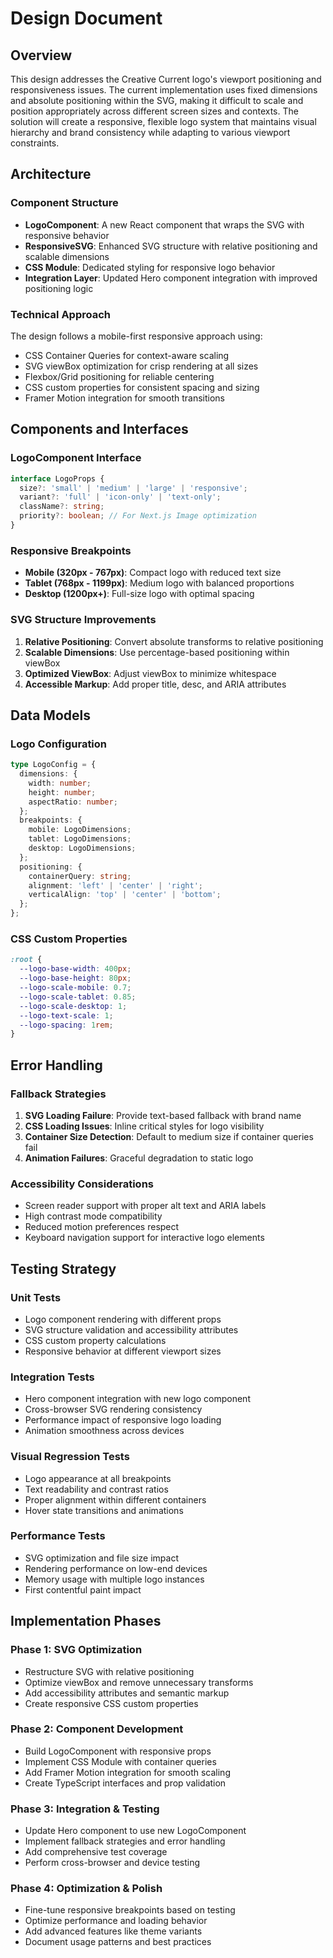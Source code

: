 # Design Document

## Overview

This design addresses the Creative Current logo's viewport positioning and responsiveness issues. The current implementation uses fixed dimensions and absolute positioning within the SVG, making it difficult to scale and position appropriately across different screen sizes and contexts. The solution will create a responsive, flexible logo system that maintains visual hierarchy and brand consistency while adapting to various viewport constraints.

## Architecture

### Component Structure
- **LogoComponent**: A new React component that wraps the SVG with responsive behavior
- **ResponsiveSVG**: Enhanced SVG structure with relative positioning and scalable dimensions
- **CSS Module**: Dedicated styling for responsive logo behavior
- **Integration Layer**: Updated Hero component integration with improved positioning logic

### Technical Approach
The design follows a mobile-first responsive approach using:
- CSS Container Queries for context-aware scaling
- SVG viewBox optimization for crisp rendering at all sizes
- Flexbox/Grid positioning for reliable centering
- CSS custom properties for consistent spacing and sizing
- Framer Motion integration for smooth transitions

## Components and Interfaces

### LogoComponent Interface
```typescript
interface LogoProps {
  size?: 'small' | 'medium' | 'large' | 'responsive';
  variant?: 'full' | 'icon-only' | 'text-only';
  className?: string;
  priority?: boolean; // For Next.js Image optimization
}
```

### Responsive Breakpoints
- **Mobile (320px - 767px)**: Compact logo with reduced text size
- **Tablet (768px - 1199px)**: Medium logo with balanced proportions  
- **Desktop (1200px+)**: Full-size logo with optimal spacing

### SVG Structure Improvements
1. **Relative Positioning**: Convert absolute transforms to relative positioning
2. **Scalable Dimensions**: Use percentage-based positioning within viewBox
3. **Optimized ViewBox**: Adjust viewBox to minimize whitespace
4. **Accessible Markup**: Add proper title, desc, and ARIA attributes

## Data Models

### Logo Configuration
```typescript
type LogoConfig = {
  dimensions: {
    width: number;
    height: number;
    aspectRatio: number;
  };
  breakpoints: {
    mobile: LogoDimensions;
    tablet: LogoDimensions;
    desktop: LogoDimensions;
  };
  positioning: {
    containerQuery: string;
    alignment: 'left' | 'center' | 'right';
    verticalAlign: 'top' | 'center' | 'bottom';
  };
};
```

### CSS Custom Properties
```css
:root {
  --logo-base-width: 400px;
  --logo-base-height: 80px;
  --logo-scale-mobile: 0.7;
  --logo-scale-tablet: 0.85;
  --logo-scale-desktop: 1;
  --logo-text-scale: 1;
  --logo-spacing: 1rem;
}
```

## Error Handling

### Fallback Strategies
1. **SVG Loading Failure**: Provide text-based fallback with brand name
2. **CSS Loading Issues**: Inline critical styles for logo visibility
3. **Container Size Detection**: Default to medium size if container queries fail
4. **Animation Failures**: Graceful degradation to static logo

### Accessibility Considerations
- Screen reader support with proper alt text and ARIA labels
- High contrast mode compatibility
- Reduced motion preferences respect
- Keyboard navigation support for interactive logo elements

## Testing Strategy

### Unit Tests
- Logo component rendering with different props
- SVG structure validation and accessibility attributes
- CSS custom property calculations
- Responsive behavior at different viewport sizes

### Integration Tests  
- Hero component integration with new logo component
- Cross-browser SVG rendering consistency
- Performance impact of responsive logo loading
- Animation smoothness across devices

### Visual Regression Tests
- Logo appearance at all breakpoints
- Text readability and contrast ratios
- Proper alignment within different containers
- Hover state transitions and animations

### Performance Tests
- SVG optimization and file size impact
- Rendering performance on low-end devices
- Memory usage with multiple logo instances
- First contentful paint impact

## Implementation Phases

### Phase 1: SVG Optimization
- Restructure SVG with relative positioning
- Optimize viewBox and remove unnecessary transforms
- Add accessibility attributes and semantic markup
- Create responsive CSS custom properties

### Phase 2: Component Development
- Build LogoComponent with responsive props
- Implement CSS Module with container queries
- Add Framer Motion integration for smooth scaling
- Create TypeScript interfaces and prop validation

### Phase 3: Integration & Testing
- Update Hero component to use new LogoComponent
- Implement fallback strategies and error handling
- Add comprehensive test coverage
- Perform cross-browser and device testing

### Phase 4: Optimization & Polish
- Fine-tune responsive breakpoints based on testing
- Optimize performance and loading behavior
- Add advanced features like theme variants
- Document usage patterns and best practices